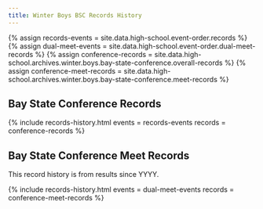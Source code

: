 ```yaml
---
title: Winter Boys BSC Records History
---
```


{% assign records-events = site.data.high-school.event-order.records %}
{% assign dual-meet-events = site.data.high-school.event-order.dual-meet-records %}
{% assign conference-records = site.data.high-school.archives.winter.boys.bay-state-conference.overall-records %}
{% assign conference-meet-records = site.data.high-school.archives.winter.boys.bay-state-conference.meet-records %}

## Bay State Conference Records

{% include records-history.html
  events = records-events
  records = conference-records %}

## Bay State Conference Meet Records

This record history is from results since YYYY.

{% include records-history.html
  events = dual-meet-events
  records = conference-meet-records %}
